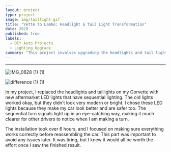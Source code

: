 ```yaml
---
layout: project
type: project
image: img/taillight.gif
title: "Vette to Lambo: Headlight & Tail Light Transformation"
date: 2020
published: true
labels:
  - DIY Auto Projects
  - Lighting Upgrade
summary: "This project involves upgrading the headlights and tail lights of a Corvette with high-quality Lamborghini aftermarket parts."
---
```



---
![IMG_0628 (1) (1)](https://github.com/user-attachments/assets/1f1738fb-5a87-4fed-b3cf-31e894a56d3e)


![difference (1) (1)](https://github.com/user-attachments/assets/6a34427f-5d60-442d-8168-dba33ccb67ee)


In my project, I replaced the headlights and taillights on my Corvette with new aftermarket LED lights that have sequential lighting. The old lights worked okay, but they didn’t look very modern or bright. I chose these LED lights because they make my car look better and are safer too. The sequential turn signals light up in an eye-catching way, making it much clearer for other drivers to notice when I am making a turn.

The installation took over 6 hours, and I focused on making sure everything works correctly before reassembling the car. This part was important to avoid any issues later. It was tiring, but I knew it would all be worth the effort once I saw the finished result.
